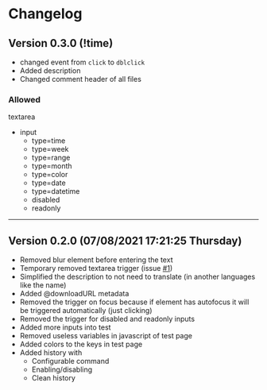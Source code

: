 <!--
  Created at: 07/08/2021 15:47:38 Thursday
  Modified at: 09/17/2021 10:47:13 PM Friday
-->

# Changelog

## Version 0.3.0 (!time)

- changed event from `click` to `dblclick`
- Added description
- Changed comment header of all files

### Allowed

textarea
- input
  - type=time
  - type=week
  - type=range
  - type=month
  - type=color
  - type=date
  - type=datetime
  - disabled
  - readonly

---

## Version 0.2.0 (07/08/2021 17:21:25 Thursday)

- Removed blur element before entering the text
- Temporary removed textarea trigger (issue [#1](https://gitea.com/thisago/safeWriting/issues/1))
- Simplified the description to not need to translate (in another languages like the name)
- Added @downloadURL metadata
- Removed the trigger on focus because if element has autofocus it will be
  triggered automatically (just clicking)
- Removed the trigger for disabled and readonly inputs
- Added more inputs into test
- Removed useless variables in javascript of test page
- Added colors to the keys in test page
- Added history with
  - Configurable command
  - Enabling/disabling
  - Clean history
